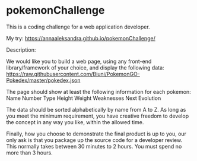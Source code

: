# pokemonChallenge

This is a coding challenge for a web application developer.

My try: https://annaaleksandra.github.io/pokemonChallenge/

Description:

We would like you to build a web page, using any front-end library/framework of your choice, and display the following data:     https://raw.githubusercontent.com/Biuni/PokemonGO-Pokedex/master/pokedex.json     

The page should show at least the following information for each pokemon:  Name Number Type Height Weight Weaknesses Next Evolution    

The data should be sorted alphabetically by name from A to Z. As long as you meet the minimum requirement, you have creative freedom to develop the concept in any way you like, within the allowed time.     

Finally, how you choose to demonstrate the final product is up to you, our only ask is that you package up the source code for a developer review.     This normally takes between 30 minutes to 2 hours. You must spend no more than 3 hours.
